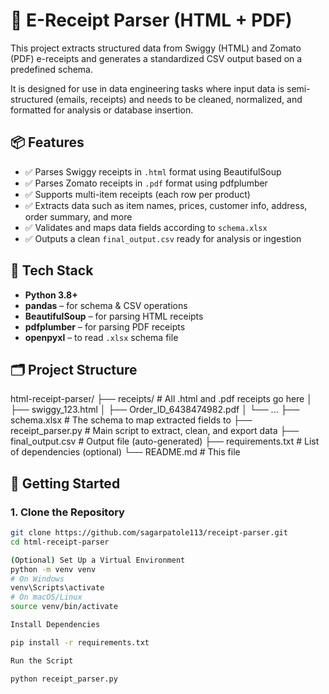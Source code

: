 # 🧾 E-Receipt Parser (HTML + PDF)

This project extracts structured data from Swiggy (HTML) and Zomato (PDF) e-receipts and generates a standardized CSV output based on a predefined schema.

It is designed for use in data engineering tasks where input data is semi-structured (emails, receipts) and needs to be cleaned, normalized, and formatted for analysis or database insertion.

## 📦 Features

- ✅ Parses Swiggy receipts in `.html` format using BeautifulSoup  
- ✅ Parses Zomato receipts in `.pdf` format using pdfplumber  
- ✅ Supports multi-item receipts (each row per product)  
- ✅ Extracts data such as item names, prices, customer info, address, order summary, and more  
- ✅ Validates and maps data fields according to `schema.xlsx`  
- ✅ Outputs a clean `final_output.csv` ready for analysis or ingestion  

## 🧰 Tech Stack

- **Python 3.8+**
- **pandas** – for schema & CSV operations  
- **BeautifulSoup** – for parsing HTML receipts  
- **pdfplumber** – for parsing PDF receipts  
- **openpyxl** – to read `.xlsx` schema file  

## 🗂️ Project Structure

html-receipt-parser/
├── receipts/ # All .html and .pdf receipts go here
│ ├── swiggy_123.html
│ ├── Order_ID_6438474982.pdf
│ └── ...
├── schema.xlsx # The schema to map extracted fields to
├── receipt_parser.py # Main script to extract, clean, and export data
├── final_output.csv # Output file (auto-generated)
├── requirements.txt # List of dependencies (optional)
└── README.md # This file


## 🚀 Getting Started

### 1. Clone the Repository

```bash
git clone https://github.com/sagarpatole113/receipt-parser.git
cd html-receipt-parser

(Optional) Set Up a Virtual Environment
python -m venv venv
# On Windows
venv\Scripts\activate
# On macOS/Linux
source venv/bin/activate

Install Dependencies

pip install -r requirements.txt

Run the Script

python receipt_parser.py
